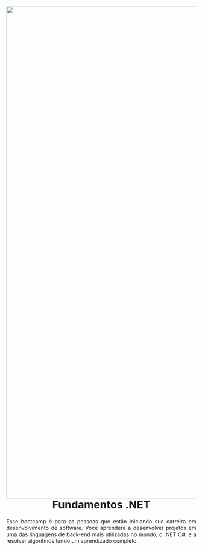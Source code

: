 <h1 align="center">
<img src="https://camo.githubusercontent.com/541d28c38879b0ffa16c3304cf5b4d48137cb01babe8c7aab7fafbbbc15e713a/68747470733a2f2f7777772e6176656e67612e636f6d2f77702d636f6e74656e742f75706c6f6164732f323032302f31312f432d53686172702e706e67" width="2320" height="1305">
 <br>
 Fundamentos .NET
</h1>

<p align="justify">
Esse bootcamp é para as pessoas que estão iniciando sua carreira em desenvolvimento de software. Você aprenderá a desenvolver projetos em uma das linguagens de back-end mais utilizadas no mundo, o .NET C#, e a resolver algoritmos tendo um aprendizado completo.
</p>
